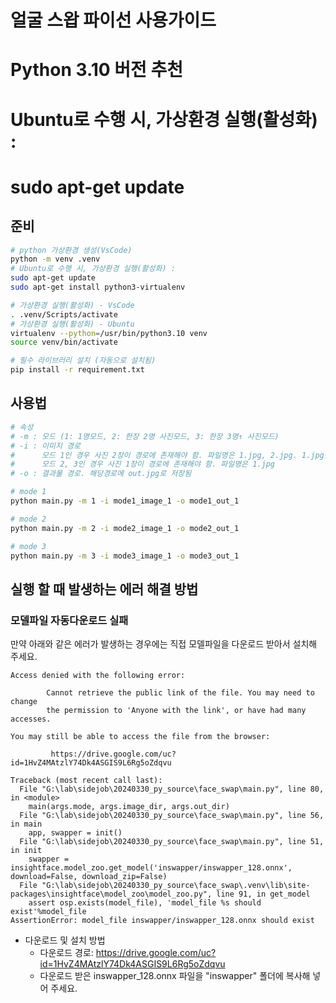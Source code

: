 # 얼굴 스왑 파이선 사용가이드

# Python 3.10 버전 추천
# Ubuntu로 수행 시, 가상환경 실행(활성화) : 
# sudo apt-get update

## 준비

```bash
# python 가상환경 생성(VsCode)
python -m venv .venv
# Ubuntu로 수행 시, 가상환경 실행(활성화) : 
sudo apt-get update
sudo apt-get install python3-virtualenv

# 가상환경 실행(활성화) - VsCode
. .venv/Scripts/activate
# 가상환경 실행(활성화) - Ubuntu
virtualenv --python=/usr/bin/python3.10 venv
source venv/bin/activate

# 필수 라이브러리 설치 (자동으로 설치됨)
pip install -r requirement.txt
```

## 사용법

```bash
# 속성
# -m : 모드 (1: 1명모드, 2: 한장 2명 사진모드, 3: 한장 3명↑ 사진모드)
# -i : 이미지 경로
#      모드 1인 경우 사진 2장이 경로에 존재해야 함. 파일명은 1.jpg, 2.jpg. 1.jpg는 베이스 이미지, 2.jpg는 얼굴을 바꿀 이미지
#      모드 2, 3인 경우 사진 1장이 경로에 존재해야 함. 파일명은 1.jpg
# -o : 결과물 경로. 해당경로에 out.jpg로 저장됨

# mode 1
python main.py -m 1 -i mode1_image_1 -o mode1_out_1

# mode 2
python main.py -m 2 -i mode2_image_1 -o mode2_out_1

# mode 3
python main.py -m 3 -i mode3_image_1 -o mode3_out_1
```

## 실행 할 때 발생하는 에러 해결 방법

### 모델파일 자동다운로드 실패

만약 아래와 같은 에러가 발생하는 경우에는 직접 모델파일을 다운로드 받아서 설치해 주세요.

```
Access denied with the following error:

        Cannot retrieve the public link of the file. You may need to change
        the permission to 'Anyone with the link', or have had many accesses.

You may still be able to access the file from the browser:

         https://drive.google.com/uc?id=1HvZ4MAtzlY74Dk4ASGIS9L6Rg5oZdqvu

Traceback (most recent call last):
  File "G:\lab\sidejob\20240330_py_source\face_swap\main.py", line 80, in <module>
    main(args.mode, args.image_dir, args.out_dir)
  File "G:\lab\sidejob\20240330_py_source\face_swap\main.py", line 56, in main
    app, swapper = init()
  File "G:\lab\sidejob\20240330_py_source\face_swap\main.py", line 51, in init
    swapper = insightface.model_zoo.get_model('inswapper/inswapper_128.onnx', download=False, download_zip=False)
  File "G:\lab\sidejob\20240330_py_source\face_swap\.venv\lib\site-packages\insightface\model_zoo\model_zoo.py", line 91, in get_model
    assert osp.exists(model_file), 'model_file %s should exist'%model_file
AssertionError: model_file inswapper/inswapper_128.onnx should exist
```

- 다운로드 및 설치 방법
	- 다운로드 경로: https://drive.google.com/uc?id=1HvZ4MAtzlY74Dk4ASGIS9L6Rg5oZdqvu
	- 다운로드 받은 inswapper_128.onnx 파일을 "inswapper" 폴더에 복사해 넣어 주세요.


